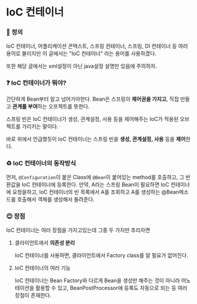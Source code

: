 # IoC 컨테이너

### 📌 정의

IoC 컨테이너, 어플리케이션 콘텍스트, 스프링 컨테이너, 스프링, DI 컨테이너 등 여러 용어로 불리지만 이 글에서는 "IoC 컨테이너" 라는 용어를 사용하겠다.

또한 해당 글에서는 xml설정이 아닌 java설정 설명만 있음에 주의하자.

### ❓ IoC 컨테이너가 뭐야?

간단하게 Bean부터 알고 넘어가야한다. Bean은 스프링이 **제어권을 가지고**, 직접 만들고 **관계를 부여**하는 오프젝트를 뜻한다.

스프링 빈은 IoC 컨테이너가 생성, 관계설정, 사용 등을 제어해주는 IoC가 적용된 오브젝트를 가리키는 말이다.

바로 위에서 언급했듯이 IoC 컨테이너는 스프링 빈을 **생성, 관계설정, 사용** 등을 **제어**한다.

### ♻ IoC 컨테이너의 동작방식

먼저, `@Configuration`이 붙은 Class에 `@Bean`이 붙어있는 method를 호출하고, 그 반환값을 IoC 컨테이너에 등록한다. 만약, A라는 스프링 Bean이 필요하면 IoC 컨테이너에 요청을하고, IoC 컨테이너의 빈 목록에서 A를 조회하고 A를 생성하는 @Bean메소드를 호출해서 객체를 생성해서 돌려준다.

### 😊 장점

IoC 컨테이너는 여러 장점을 가지고있는데 그중 두 가지만 추리자면

1. 클라이언트에서 **의존성 분리**

   IoC 컨테이너를 사용하면, 클라이언트에서 Factory class를 알 필요가 없어진다. 

2. IoC 컨테이너의 여러 기능

   IoC 컨테이너는 Bean Factory와 다르게 Bean을 생성만 해주는 것이 아니라 어노테이션을 활용할 수 있고, BeanPostProcessor에 등록도 자동으로 되는 등 여러 장점이 존재한다.
